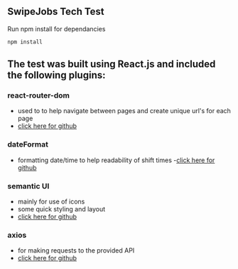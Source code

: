 ## SwipeJobs Tech Test

Run npm install for dependancies
```bash
npm install
``` 

## The test was built using React.js and included the following plugins:
### react-router-dom
- used to to help navigate between pages and create unique url's for each page
- [click here for github](https://github.com/ReactTraining/react-router/tree/master/packages/react-router-dom)
### dateFormat
- formatting date/time to help readability of shift times
-[click here for github](https://github.com/felixge/node-dateformat)
### semantic UI
- mainly for use of icons
- some quick styling and layout
- [click here for github](https://github.com/Semantic-Org/Semantic-UI)
### axios
- for making requests to the provided API
- [click here for github](https://github.com/axios/axios)